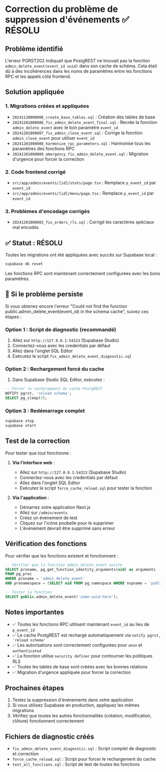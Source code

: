 # Correction du problème de suppression d'événements ✅ RÉSOLU

## Problème identifié
L'erreur PGRST202 indiquait que PostgREST ne trouvait pas la fonction `admin_delete_event(event_id uuid)` dans son cache de schéma. Cela était dû à des incohérences dans les noms de paramètres entre les fonctions RPC et les appels côté frontend.

## Solution appliquée

### 1. Migrations créées et appliquées
- `20241130000000_create_base_tables.sql` : Création des tables de base
- `20241201000006_fix_admin_delete_event_final.sql` : Recrée la fonction `admin_delete_event` avec le bon paramètre `event_id`
- `20241201000007_fix_admin_close_event.sql` : Corrige la fonction `admin_close_event` pour utiliser `event_id`
- `20241201000008_harmonize_rpc_parameters.sql` : Harmonise tous les paramètres des fonctions RPC
- `20241201000009_emergency_fix_admin_delete_event.sql` : Migration d'urgence pour forcer la correction

### 2. Code frontend corrigé
- `src/app/admin/events/[id]/stats/page.tsx` : Remplace `p_event_id` par `event_id`
- `src/app/admin/events/[id]/menu/page.tsx` : Remplace `p_event_id` par `event_id`

### 3. Problèmes d'encodage corrigés
- `20241201000003_fix_orders_rls.sql` : Corrigé les caractères spéciaux mal encodés

## ✅ Statut : RÉSOLU

Toutes les migrations ont été appliquées avec succès sur Supabase local :
```bash
supabase db reset
```

Les fonctions RPC sont maintenant correctement configurées avec les bons paramètres.

## 🔧 Si le problème persiste

Si vous obtenez encore l'erreur "Could not find the function public.admin_delete_event(event_id) in the schema cache", suivez ces étapes :

### Option 1 : Script de diagnostic (recommandé)
1. Allez sur `http://127.0.0.1:54323` (Supabase Studio)
2. Connectez-vous avec les credentials par défaut
3. Allez dans l'onglet SQL Editor
4. Exécutez le script `fix_admin_delete_event_diagnostic.sql`

### Option 2 : Rechargement forcé du cache
1. Dans Supabase Studio SQL Editor, exécutez :
```sql
-- Forcer le rechargement du cache PostgREST
NOTIFY pgrst, 'reload schema';
SELECT pg_sleep(3);
```

### Option 3 : Redémarrage complet
```bash
supabase stop
supabase start
```

## Test de la correction

Pour tester que tout fonctionne :

1. **Via l'interface web** :
   - Allez sur `http://127.0.0.1:54323` (Supabase Studio)
   - Connectez-vous avec les credentials par défaut
   - Allez dans l'onglet SQL Editor
   - Exécutez le script `force_cache_reload.sql` pour tester la fonction

2. **Via l'application** :
   - Démarrez votre application Next.js
   - Allez sur `/admin/events`
   - Créez un événement de test
   - Cliquez sur l'icône poubelle pour le supprimer
   - L'événement devrait être supprimé sans erreur

## Vérification des fonctions

Pour vérifier que les fonctions existent et fonctionnent :

```sql
-- Vérifier que la fonction admin_delete_event existe
SELECT proname, pg_get_function_identity_arguments(oid) as arguments
FROM pg_proc 
WHERE proname = 'admin_delete_event' 
AND pronamespace = (SELECT oid FROM pg_namespace WHERE nspname = 'public');

-- Tester la fonction
SELECT public.admin_delete_event('some-uuid-here');
```

## Notes importantes

- ✅ Toutes les fonctions RPC utilisent maintenant `event_id` au lieu de `p_event_id`
- ✅ Le cache PostgREST est rechargé automatiquement via `notify pgrst, 'reload schema'`
- ✅ Les autorisations sont correctement configurées pour `anon` et `authenticated`
- ✅ La fonction utilise `security definer` pour contourner les politiques RLS
- ✅ Toutes les tables de base sont créées avec les bonnes relations
- ✅ Migration d'urgence appliquée pour forcer la correction

## Prochaines étapes

1. Testez la suppression d'événements dans votre application
2. Si vous utilisez Supabase en production, appliquez les mêmes migrations
3. Vérifiez que toutes les autres fonctionnalités (création, modification, clôture) fonctionnent correctement

## Fichiers de diagnostic créés

- `fix_admin_delete_event_diagnostic.sql` : Script complet de diagnostic et correction
- `force_cache_reload.sql` : Script pour forcer le rechargement du cache
- `test_all_functions.sql` : Script de test de toutes les fonctions

